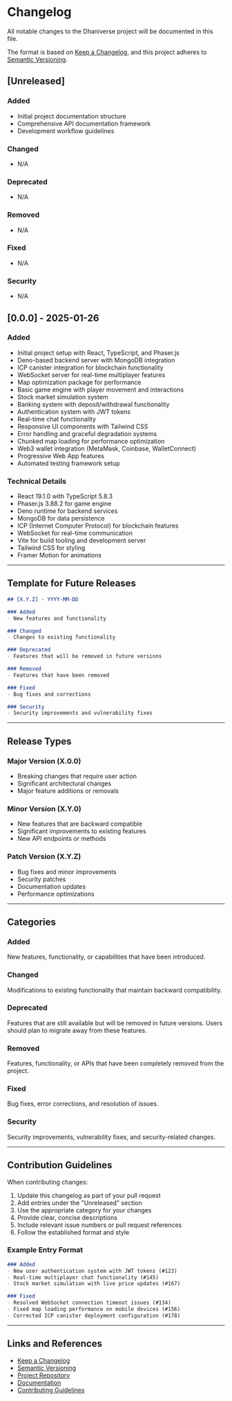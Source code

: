 # Changelog

All notable changes to the Dhaniverse project will be documented in this file.

The format is based on [Keep a Changelog](https://keepachangelog.com/en/1.0.0/),
and this project adheres to [Semantic Versioning](https://semver.org/spec/v2.0.0.html).

## [Unreleased]

### Added
- Initial project documentation structure
- Comprehensive API documentation framework
- Development workflow guidelines

### Changed
- N/A

### Deprecated
- N/A

### Removed
- N/A

### Fixed
- N/A

### Security
- N/A

## [0.0.0] - 2025-01-26

### Added
- Initial project setup with React, TypeScript, and Phaser.js
- Deno-based backend server with MongoDB integration
- ICP canister integration for blockchain functionality
- WebSocket server for real-time multiplayer features
- Map optimization package for performance
- Basic game engine with player movement and interactions
- Stock market simulation system
- Banking system with deposit/withdrawal functionality
- Authentication system with JWT tokens
- Real-time chat functionality
- Responsive UI components with Tailwind CSS
- Error handling and graceful degradation systems
- Chunked map loading for performance optimization
- Web3 wallet integration (MetaMask, Coinbase, WalletConnect)
- Progressive Web App features
- Automated testing framework setup

### Technical Details
- React 19.1.0 with TypeScript 5.8.3
- Phaser.js 3.88.2 for game engine
- Deno runtime for backend services
- MongoDB for data persistence
- ICP (Internet Computer Protocol) for blockchain features
- WebSocket for real-time communication
- Vite for build tooling and development server
- Tailwind CSS for styling
- Framer Motion for animations

---

## Template for Future Releases

```markdown
## [X.Y.Z] - YYYY-MM-DD

### Added
- New features and functionality

### Changed
- Changes to existing functionality

### Deprecated
- Features that will be removed in future versions

### Removed
- Features that have been removed

### Fixed
- Bug fixes and corrections

### Security
- Security improvements and vulnerability fixes
```

---

## Release Types

### Major Version (X.0.0)
- Breaking changes that require user action
- Significant architectural changes
- Major feature additions or removals

### Minor Version (X.Y.0)
- New features that are backward compatible
- Significant improvements to existing features
- New API endpoints or methods

### Patch Version (X.Y.Z)
- Bug fixes and minor improvements
- Security patches
- Documentation updates
- Performance optimizations

---

## Categories

### Added
New features, functionality, or capabilities that have been introduced.

### Changed
Modifications to existing functionality that maintain backward compatibility.

### Deprecated
Features that are still available but will be removed in future versions. Users should plan to migrate away from these features.

### Removed
Features, functionality, or APIs that have been completely removed from the project.

### Fixed
Bug fixes, error corrections, and resolution of issues.

### Security
Security improvements, vulnerability fixes, and security-related changes.

---

## Contribution Guidelines

When contributing changes:

1. Update this changelog as part of your pull request
2. Add entries under the "Unreleased" section
3. Use the appropriate category for your changes
4. Provide clear, concise descriptions
5. Include relevant issue numbers or pull request references
6. Follow the established format and style

### Example Entry Format

```markdown
### Added
- New user authentication system with JWT tokens (#123)
- Real-time multiplayer chat functionality (#145)
- Stock market simulation with live price updates (#167)

### Fixed
- Resolved WebSocket connection timeout issues (#134)
- Fixed map loading performance on mobile devices (#156)
- Corrected ICP canister deployment configuration (#178)
```

---

## Links and References

- [Keep a Changelog](https://keepachangelog.com/en/1.0.0/)
- [Semantic Versioning](https://semver.org/spec/v2.0.0.html)
- [Project Repository](https://github.com/Gursimrxn/dhaniverse)
- [Documentation](./README.md)
- [Contributing Guidelines](./CONTRIBUTING.md)